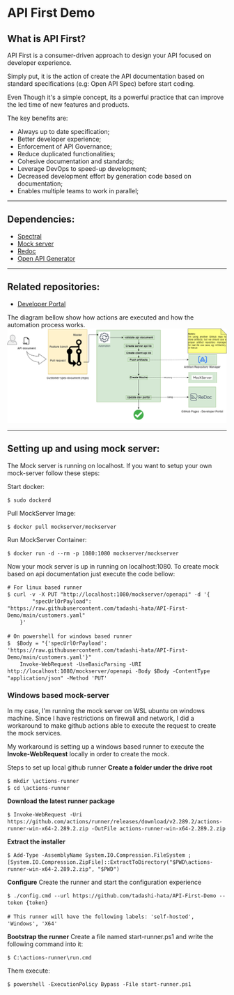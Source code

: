 # API First Demo
## What is API First?
API First is a consumer-driven approach to design your API focused on developer experience. 

Simply put, it is the action of create the API documentation based on standard specifications (e.g: Open API Spec) before start coding.

Even Though it's a simple concept, its a powerful practice that can improve the led time of new features and products.

The key benefits are:
- Always up to date specification;
- Better developer experience;
- Enforcement of API Governance;
- Reduce duplicated functionalities;
- Cohesive documentation and standards;
- Leverage DevOps to speed-up development;
- Decreased development effort by generation code based on  documentation;
- Enables multiple teams to work in parallel;

----------------------------

## Dependencies:
- [Spectral](https://github.com/stoplightio/spectral)
- [Mock server](https://www.mock-server.com/#what-is-mockserver)
- [Redoc](https://github.com/Redocly/redoc)
- [Open API Generator](https://openapi-generator.tech/)

----------------------------

## Related repositories:
- [Developer Portal](https://github.com/tadashi-hata/API-First-Developer-Portal)


The diagram bellow show how actions are executed and how the automation process works.
![Actions workflow](./images/API%20First%20example-Demo%20workflow.png)

------------------------------

## Setting up and using mock server:
The Mock server is running on localhost. If you want to setup your own mock-server follow these steps:

Start docker:

    $ sudo dockerd

Pull MockServer Image:

    $ docker pull mockserver/mockserver

Run MockServer Container:

    $ docker run -d --rm -p 1080:1080 mockserver/mockserver

Now your mock server is up in running on localhost:1080.
To create mock based on api documentation just execute the code bellow:
    
    # For linux based runner
    $ curl -v -X PUT "http://localhost:1080/mockserver/openapi" -d '{
            "specUrlOrPayload": "https://raw.githubusercontent.com/tadashi-hata/API-First-Demo/main/customers.yaml"
        }'

    # On powershell for windows based runner
    $  $Body = "{'specUrlOrPayload': 'https://raw.githubusercontent.com/tadashi-hata/API-First-Demo/main/customers.yaml'}"
        Invoke-WebRequest -UseBasicParsing -URI http://localhost:1080/mockserver/openapi -Body $Body -ContentType "application/json" -Method 'PUT'


### Windows based mock-server
In my case, I'm running the mock server on WSL ubuntu on windows machine.
Since I have restrictions on firewall and network, I did a workaround to make github actions able to execute the request to create the mock services.

My workaround is setting up a windows based runner to execute the **Invoke-WebRequest** locally in order to create the mock.

Steps to set up local github runner
**Create a folder under the drive root**

    $ mkdir \actions-runner
    $ cd \actions-runner

**Download the latest runner package**

    $ Invoke-WebRequest -Uri https://github.com/actions/runner/releases/download/v2.289.2/actions-runner-win-x64-2.289.2.zip -OutFile actions-runner-win-x64-2.289.2.zip

**Extract the installer**

    $ Add-Type -AssemblyName System.IO.Compression.FileSystem ;
    [System.IO.Compression.ZipFile]::ExtractToDirectory("$PWD\actions-runner-win-x64-2.289.2.zip", "$PWD")

**Configure**
Create the runner and start the configuration experience

    $ ./config.cmd --url https://github.com/tadashi-hata/API-First-Demo --token {token}

    # This runner will have the following labels: 'self-hosted', 'Windows', 'X64'

**Bootstrap the runner**
Create a file named start-runner.ps1 and write the following command into it:
    
    $ C:\actions-runner\run.cmd

Them execute:

    $ powershell -ExecutionPolicy Bypass -File start-runner.ps1



